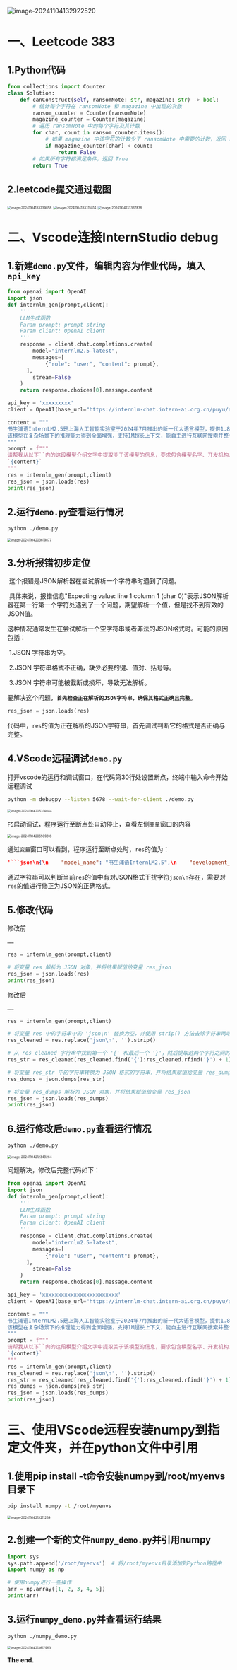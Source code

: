 ![image-20241104132922520](./assets/image-20241104132922520.png)

# 一、Leetcode 383

## 1.Python代码

```python
from collections import Counter
class Solution:
    def canConstruct(self, ransomNote: str, magazine: str) -> bool:
        # 统计每个字符在 ransomNote 和 magazine 中出现的次数
        ransom_counter = Counter(ransomNote)
        magazine_counter = Counter(magazine)
        # 遍历 ransomNote 中的每个字符及其计数
        for char, count in ransom_counter.items():
            # 如果 magazine 中该字符的计数少于 ransomNote 中需要的计数，返回 False
            if magazine_counter[char] < count:
                return False
        # 如果所有字符都满足条件，返回 True
        return True
```

## 2.leetcode提交通过截图

<img src="./assets/image-20241104133239858.png" alt="image-20241104133239858" style="zoom:50%;" />

<img src="./assets/image-20241104133315814.png" alt="image-20241104133315814" style="zoom:50%;" />

<img src="./assets/image-20241104133337838.png" alt="image-20241104133337838" style="zoom:50%;" />

# 二、Vscode连接InternStudio debug

## 1.新建`demo.py`文件，编辑内容为作业代码，填入`api_key`

```python
from openai import OpenAI
import json
def internlm_gen(prompt,client):
    '''
    LLM生成函数
    Param prompt: prompt string
    Param client: OpenAI client 
    '''
    response = client.chat.completions.create(
        model="internlm2.5-latest",
        messages=[
            {"role": "user", "content": prompt},
      ],
        stream=False
    )
    return response.choices[0].message.content

api_key = 'xxxxxxxxx'
client = OpenAI(base_url="https://internlm-chat.intern-ai.org.cn/puyu/api/v1/",api_key=api_key)

content = """
书生浦语InternLM2.5是上海人工智能实验室于2024年7月推出的新一代大语言模型，提供1.8B、7B和20B三种参数版本，以适应不同需求。
该模型在复杂场景下的推理能力得到全面增强，支持1M超长上下文，能自主进行互联网搜索并整合信息。
"""
prompt = f"""
请帮我从以下``内的这段模型介绍文字中提取关于该模型的信息，要求包含模型名字、开发机构、提供参数版本、上下文长度四个内容，以json格式返回。
`{content}`
"""
res = internlm_gen(prompt,client)
res_json = json.loads(res)
print(res_json)
```

## 2.运行`demo.py`查看运行情况

```bash
python ./demo.py
```

<img src="./assets/image-20241104203619877.png" alt="image-20241104203619877" style="zoom:50%;" />

## 3.分析报错初步定位

​	这个报错是JSON解析器在尝试解析一个字符串时遇到了问题。

​	具体来说，报错信息"Expecting value: line 1 column 1 (char 0)"表示JSON解析器在第一行第一个字符处遇到了一个问题，期望解析一个值，但是找不到有效的JSON值。

​	这种情况通常发生在尝试解析一个空字符串或者非法的JSON格式时。可能的原因包括：

​		1.JSON 字符串为空。

​		2.JSON 字符串格式不正确，缺少必要的键、值对、括号等。

​		3.JSON 字符串可能被截断或损坏，导致无法解析。

​	要解决这个问题，**`首先检查正在解析的JSON字符串，确保其格式正确且完整`**。

```python
res_json = json.loads(res)
```

​	代码中，`res`的值为正在解析的JSON字符串，首先调试判断它的格式是否正确与完整。

## 4.VScode远程调试`demo.py`

打开vscode的运行和调试窗口，在代码第30行处设置断点，终端中输入命令开始远程调试

```bash
python -m debugpy --listen 5678 --wait-for-client ./demo.py 
```

<img src="./assets/image-20241104205314044.png" alt="image-20241104205314044" style="zoom:50%;" />

`F5`启动调试，程序运行至断点处自动停止，查看左侧`变量`窗口的内容

<img src="./assets/image-20241104205509816.png" alt="image-20241104205509816" style="zoom:50%;" />

通过`变量`窗口可以看到，程序运行至断点处时，`res`的值为：

```json
'```json\n{\n    "model_name": "书生浦语InternLM2.5",\n    "development_institute": "上海人工智能实验室",\n    "parameter_versions": ["1.8B", "7B", "20B"],\n    "maximum_context_length": "1M"\n}\n```'
```

通过字符串可以判断当前`res`的值中有对JSON格式干扰字符`json\n`存在，需要对`res`的值进行修正为JSON的正确格式。

## 5.修改代码

修改前

```python
……

res = internlm_gen(prompt,client)

# 将变量 res 解析为 JSON 对象，并将结果赋值给变量 res_json
res_json = json.loads(res)
print(res_json)
```

修改后

```python
……

res = internlm_gen(prompt,client)

# 将变量 res 中的字符串中的 'json\n' 替换为空，并使用 strip() 方法去除字符串两端的空白字符，然后将结果赋值给变量 res_cleaned
res_cleaned = res.replace('json\n', '').strip()

# 从 res_cleaned 字符串中找到第一个 '{' 和最后一个 '}'，然后提取这两个字符之间的子字符串（包括 '{' 和 '}'），并将结果赋值给变量 res_str
res_str = res_cleaned[res_cleaned.find('{'):res_cleaned.rfind('}') + 1]

# 将变量 res_str 中的字符串转换为 JSON 格式的字符串，并将结果赋值给变量 res_dump
res_dumps = json.dumps(res_str)

# 将变量 res_dumps 解析为 JSON 对象，并将结果赋值给变量 res_json
res_json = json.loads(res_dumps)
print(res_json)
```

## 6.运行修改后`demo.py`查看运行情况

```bash
python ./demo.py
```

<img src="./assets/image-20241104212349264.png" alt="image-20241104212349264" style="zoom:50%;" />

问题解决，修改后完整代码如下：

```python
from openai import OpenAI
import json
def internlm_gen(prompt,client):
    '''
    LLM生成函数
    Param prompt: prompt string
    Param client: OpenAI client 
    '''
    response = client.chat.completions.create(
        model="internlm2.5-latest",
        messages=[
            {"role": "user", "content": prompt},
      ],
        stream=False
    )
    return response.choices[0].message.content

api_key = 'xxxxxxxxxxxxxxxxxxxxxxxx'
client = OpenAI(base_url="https://internlm-chat.intern-ai.org.cn/puyu/api/v1/",api_key=api_key)

content = """
书生浦语InternLM2.5是上海人工智能实验室于2024年7月推出的新一代大语言模型，提供1.8B、7B和20B三种参数版本，以适应不同需求。
该模型在复杂场景下的推理能力得到全面增强，支持1M超长上下文，能自主进行互联网搜索并整合信息。
"""
prompt = f"""
请帮我从以下``内的这段模型介绍文字中提取关于该模型的信息，要求包含模型名字、开发机构、提供参数版本、上下文长度四个内容，以json格式返回。
`{content}`
"""
res = internlm_gen(prompt,client)
res_cleaned = res.replace('json\n', '').strip()
res_str = res_cleaned[res_cleaned.find('{'):res_cleaned.rfind('}') + 1]
res_dumps = json.dumps(res_str)
res_json = json.loads(res_dumps)
print(res_json)
```

# 三、使用VScode远程安装numpy到指定文件夹，并在python文件中引用

## 1.使用pip install -t命令安装numpy到/root/myenvs目录下

```bash
pip install numpy -t /root/myenvs
```

<img src="./assets/image-20241104213211239.png" alt="image-20241104213211239" style="zoom:50%;" />

## 2.创建一个新的文件`numpy_demo.py`并引用numpy

```python
import sys
sys.path.append('/root/myenvs')  # 将/root/myenvs目录添加到Python路径中
import numpy as np

# 使用numpy进行一些操作
arr = np.array([1, 2, 3, 4, 5])
print(arr)
```

## 3.运行`numpy_demo.py`并查看运行结果

```bash
python ./numpy_demo.py 
```

<img src="./assets/image-20241104213617963.png" alt="image-20241104213617963" style="zoom:50%;" />



**The end.**